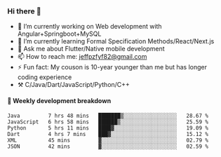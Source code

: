 ### Hi there 👋

- 🔭 I’m currently working on Web development with Angular+Springboot+MySQL
- 🌱 I’m currently learning Formal Specification Methods/React/Next.js
- 💬 Ask me about Flutter/Native mobile development
- 📫 How to reach me: jeffpzfyf82@gmail.com
- ⚡ Fun fact: My couson is 10-year younger than me but has longer coding experience
- ⚒️ C/Java/Dart/JavaScript/Python/C++


#### 📝 Weekly development breakdown

<!--START_SECTION:waka-->

```text
Java         7 hrs 48 mins   ███████▒░░░░░░░░░░░░░░░░░   28.67 %
JavaScript   6 hrs 58 mins   ██████▒░░░░░░░░░░░░░░░░░░   25.59 %
Python       5 hrs 11 mins   ████▓░░░░░░░░░░░░░░░░░░░░   19.09 %
Dart         4 hrs 7 mins    ███▓░░░░░░░░░░░░░░░░░░░░░   15.12 %
XML          45 mins         ▓░░░░░░░░░░░░░░░░░░░░░░░░   02.79 %
JSON         42 mins         ▓░░░░░░░░░░░░░░░░░░░░░░░░   02.59 %
```

<!--END_SECTION:waka-->
